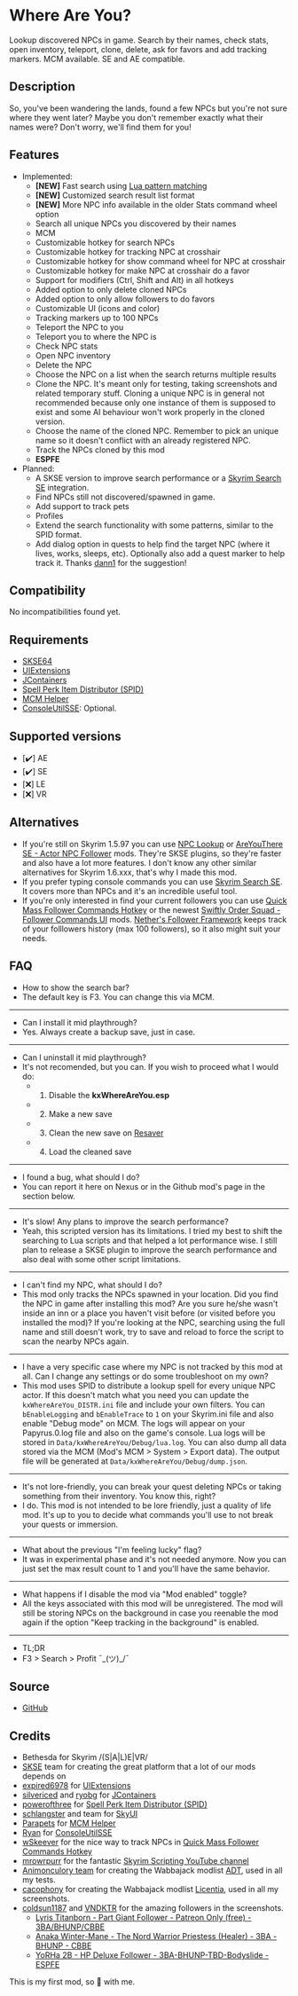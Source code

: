 # Where Are You?

Lookup discovered NPCs in game. Search by their names, check stats, open inventory, teleport, clone, delete, ask for favors and add tracking markers. MCM available. SE and AE compatible.

## Description

So, you've been wandering the lands, found a few NPCs but you're not sure where they went later?
Maybe you don't remember exactly what their names were?
Don't worry, we'll find them for you!

## Features

- Implemented:
  - **[NEW]** Fast search using [Lua pattern matching](https://www.lua.org/manual/5.1/manual.html#5.4.1)
  - **[NEW]** Customized search result list format
  - **[NEW]** More NPC info available in the older Stats command wheel option
  - Search all unique NPCs you discovered by their names
  - MCM
  - Customizable hotkey for search NPCs
  - Customizable hotkey for tracking NPC at crosshair
  - Customizable hotkey for show command wheel for NPC at crosshair
  - Customizable hotkey for make NPC at crosshair do a favor
  - Support for modifiers (Ctrl, Shift and Alt) in all hotkeys
  - Added option to only delete cloned NPCs
  - Added option to only allow followers to do favors
  - Customizable UI (icons and color)
  - Tracking markers up to 100 NPCs
  - Teleport the NPC to you
  - Teleport you to where the NPC is
  - Check NPC stats
  - Open NPC inventory
  - Delete the NPC
  - Choose the NPC on a list when the search returns multiple results
  - Clone the NPC. It's meant only for testing, taking screenshots and related temporary stuff. Cloning a unique NPC is in general not recommended because only one instance of them is supposed to exist and some AI behaviour won't work properly in the cloned version.
  - Choose the name of the cloned NPC. Remember to pick an unique name so it doesn't conflict with an already registered NPC.
  - Track the NPCs cloned by this mod
  - **ESPFE**
- Planned:
  - A SKSE version to improve search performance or a [Skyrim Search SE](https://www.nexusmods.com/skyrimspecialedition/mods/45689) integration.
  - Find NPCs still not discovered/spawned in game.
  - Add support to track pets
  - Profiles
  - Extend the search functionality with some patterns, similar to the SPID format.
  - Add dialog option in quests to help find the target NPC (where it lives, works, sleeps, etc). Optionally also add a quest marker to help track it. Thanks [dann1](https://www.nexusmods.com/Users/25568544) for the suggestion!

## Compatibility

No incompatibilities found yet.

## Requirements

- [SKSE64](http://skse.silverlock.org/)
- [UIExtensions](https://www.nexusmods.com/skyrimspecialedition/mods/17561)
- [JContainers](https://www.nexusmods.com/skyrimspecialedition/mods/16495)
- [Spell Perk Item Distributor (SPID)](https://www.nexusmods.com/skyrimspecialedition/mods/36869)
- [MCM Helper](https://www.nexusmods.com/skyrimspecialedition/mods/53000)
- [ConsoleUtilSSE](https://www.nexusmods.com/skyrimspecialedition/mods/24858): Optional.

## Supported versions

- [✔️] AE
- [✔️] SE
- [❌] LE
- [❌] VR

## Alternatives

- If you're still on Skyrim 1.5.97 you can use [NPC Lookup](https://www.nexusmods.com/skyrimspecialedition/mods/43097) or [AreYouThere SE - Actor NPC Follower](https://www.nexusmods.com/skyrimspecialedition/mods/27758) mods. They're SKSE plugins, so they're faster and also have a lot more features. I don't know any other similar alternatives for Skyrim 1.6.xxx, that's why I made this mod.
- If you prefer typing console commands you can use [Skyrim Search SE](https://www.nexusmods.com/skyrimspecialedition/mods/45689). It covers more than NPCs and it's an incredible useful tool.
- If you're only interested in find your current followers you can use [Quick Mass Follower Commands Hotkey](https://www.nexusmods.com/skyrimspecialedition/mods/51362) or the newest [Swiftly Order Squad - Follower Commands UI](https://www.nexusmods.com/skyrimspecialedition/mods/63259) mods. [Nether's Follower Framework](https://www.nexusmods.com/skyrimspecialedition/mods/55653) keeps track of your folllowers history (max 100 followers), so it also might suit your needs.

## FAQ

- How to show the search bar?
- The default key is F3. You can change this via MCM.

---

- Can I install it mid playthrough?
- Yes. Always create a backup save, just in case.

---

- Can I uninstall it mid playthrough?
- It's not recomended, but you can. If you wish to proceed what I would do:
  - 1) Disable the **kxWhereAreYou.esp**
  - 2) Make a new save
  - 3) Clean the new save on [Resaver](https://www.nexusmods.com/skyrimspecialedition/mods/5031)
  - 4) Load the cleaned save

---

- I found a bug, what should I do?
- You can report it here on Nexus or in the Github mod's page in the section below.

---

- It's slow! Any plans to improve the search performance?
- Yeah, this scripted version has its limitations. I tried my best to shift the searching to Lua scripts and that helped a lot performance wise. I still plan to release a SKSE plugin to improve the search performance and also deal with some other script limitations.

---

- I can't find my NPC, what should I do?
- This mod only tracks the NPCs spawned in your location. Did you find the NPC in game after installing this mod? Are you sure he/she wasn't inside an inn or a place you haven't visit before (or visited before you installed the mod)? If you're looking at the NPC, searching using the full name and still doesn't work, try to save and reload to force the script to scan the nearby NPCs again.

---

- I have a very specific case where my NPC is not tracked by this mod at all. Can I change any settings or do some troubleshoot on my own?
- This mod uses SPID to distribute a lookup spell for every unique NPC actor. If this doesn't match what you need you can update the `kxWhereAreYou_DISTR.ini` file and include your own filters. You can `bEnableLogging` and `bEnableTrace` to `1` on your Skyrim.ini file and also enable "Debug mode" on MCM. The logs will appear on your Papyrus.0.log file and also on the game's console. Lua logs will be stored in `Data/kxWhereAreYou/Debug/lua.log`. You can also dump all data stored via the MCM (Mod's MCM > System > Export data). The output file will be generated at `Data/kxWhereAreYou/Debug/dump.json`.

---

- It's not lore-friendly, you can break your quest deleting NPCs or taking something from their inventory. You know this, right?
- I do. This mod is not intended to be lore friendly, just a quality of life mod. It's up to you to decide what commands you'll use to not break your quests or immersion.

---

- What about the previous "I'm feeling lucky" flag?
- It was in experimental phase and it's not needed anymore. Now you can just set the max result count to 1 and you'll have the same behavior.

---

- What happens if I disable the mod via "Mod enabled" toggle?
- All the keys associated with this mod will be unregistered. The mod will still be storing NPCs on the background in case you reenable the mod again if the option "Keep tracking in the background" is enabled.

---

- TL;DR
- F3 > Search > Profit ¯\_(ツ)_/¯

## Source

- [GitHub](https://github.com/k0mp1ex/where-are-you)

## Credits

- Bethesda for Skyrim /(S|A|L)E|VR/
- [SKSE](http://skse.silverlock.org/) team for creating the great platform that a lot of our mods depends on
- [expired6978](https://www.nexusmods.com/skyrimspecialedition/users/2950481) for [UIExtensions](https://www.nexusmods.com/skyrimspecialedition/mods/17561)
- [silvericed](https://www.nexusmods.com/skyrim/users/5355170) and [ryobg](https://www.nexusmods.com/skyrimspecialedition/users/35506715) for [JContainers](https://www.nexusmods.com/skyrimspecialedition/mods/16495)
- [powerofthree](https://www.nexusmods.com/skyrimspecialedition/users/2148728) for [Spell Perk Item Distributor (SPID)](https://www.nexusmods.com/skyrimspecialedition/mods/36869)
- [schlangster](https://www.nexusmods.com/skyrimspecialedition/users/28794) and team for [SkyUI](https://www.nexusmods.com/skyrimspecialedition/mods/12604)
- [Parapets](https://www.nexusmods.com/skyrimspecialedition/users/39501725) for [MCM Helper](https://www.nexusmods.com/skyrimspecialedition/mods/53000)
- [Ryan](https://www.nexusmods.com/skyrimspecialedition/users/5687342) for [ConsoleUtilSSE](https://www.nexusmods.com/skyrimspecialedition/mods/24858)
- [wSkeever](https://www.nexusmods.com/skyrimspecialedition/users/7064860) for the nice way to track NPCs in [Quick Mass Follower Commands Hotkey](https://www.nexusmods.com/skyrimspecialedition/mods/51362)
- [mrowrpurr](https://www.nexusmods.com/skyrimspecialedition/users/121646123) for the fantastic [Skyrim Scripting YouTube channel](https://www.youtube.com/c/SkyrimScripting)
- [Animonculory team](https://github.com/The-Animonculory/ADT#the-animonculory-team) for creating the Wabbajack modlist [ADT](https://github.com/The-Animonculory/ADT), used in all my tests.
- [cacophony](https://www.nexusmods.com/skyrimspecialedition/users/1040660) for creating the Wabbajack modlist [Licentia](https://www.nexusmods.com/skyrimspecialedition/mods/68983), used in all my screenshots.
- [coldsun1187](https://www.nexusmods.com/skyrimspecialedition/users/9762372) and [VNDKTR](https://www.nexusmods.com/skyrimspecialedition/users/37717855) for the amazing followers in the screenshots.
  - [Lyris Titanborn - Part Giant Follower - Patreon Only (free) - 3BA/BHUNP/CBBE](https://www.patreon.com/posts/lyris-titanborn-70789859)
  - [Anaka Winter-Mane - The Nord Warrior Priestess (Healer) - 3BA - BHUNP - CBBE](https://www.nexusmods.com/skyrimspecialedition/mods/66384)
  - [YoRHa 2B - HP Deluxe Follower - 3BA-BHUNP-TBD-Bodyslide - ESPFE](https://www.nexusmods.com/skyrimspecialedition/mods/66836)

This is my first mod, so 🐻 with me.
